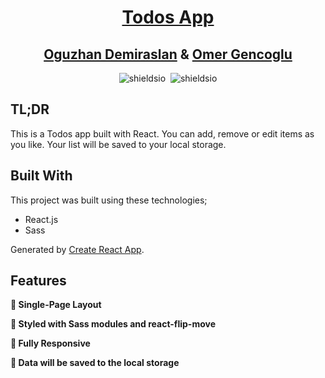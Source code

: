 <h1 align="center"><a href="https://ozzydm.github.io/todos-react/" target="_blank">Todos App</a></h1>

<h2 align="center">
    <a href="https://oguzhandemiraslan.dev/" target="_blank">Oguzhan Demiraslan</a> &
    <a href="https://omergencoglu.dev/" target="_blank">Omer Gencoglu</a>
</h2>

<div align="center">
    <img alt="shieldsio" src="https://img.shields.io/badge/BUILT%20WITH-JAVASCRIPT-blue?style=for-the-badge" />&nbsp;
    <img alt="shieldsio" src="https://img.shields.io/badge/OPEN-SOURCE-blueviolet?style=for-the-badge" />
</div>

## TL;DR

This is a Todos app built with React. You can add, remove or edit items as you like. Your list will be saved to your local storage.

## Built With

This project was built using these technologies;

- React.js
- Sass

Generated by [Create React App](https://github.com/facebook/create-react-app).

## Features

**📄 Single-Page Layout**

**🎨 Styled with Sass modules and react-flip-move**

**📱 Fully Responsive**

**💾 Data will be saved to the local storage**
